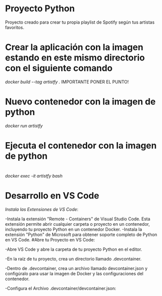 # Proyecto Python
 Proyecto creado para crear tu propia playlist de Spotify según tus artistas favoritos.
#
# Crear la aplicación con la imagen estando en este mismo directorio con el siguiente comando 
*docker build --tag artistfy .* IMPORTANTE PONER EL PUNTO!
 

# Nuevo contenedor con la imagen de python

*docker run artistfy*
#
# Ejecuta el contenedor con la imagen de python
#
*docker exec -it artistfy bash*


# Desarrollo en VS Code

*Instala las Extensiones de VS Code*:

-Instala la extensión "Remote - Containers" de Visual Studio Code. Esta extensión permite abrir cualquier carpeta o proyecto en un contenedor, incluyendo tu proyecto Python en un contenedor Docker.
-Instala la extensión "Python" de Microsoft para obtener soporte completo de Python en VS Code.
#Abre tu Proyecto en VS Code:

-Abre VS Code y abre la carpeta de tu proyecto Python en el editor.


-En la raíz de tu proyecto, crea un directorio llamado .devcontainer.

-Dentro de .devcontainer, crea un archivo llamado devcontainer.json y configúralo para usar la imagen de Docker y las configuraciones del contenedor.

-Configura el Archivo .devcontainer/devcontainer.json: